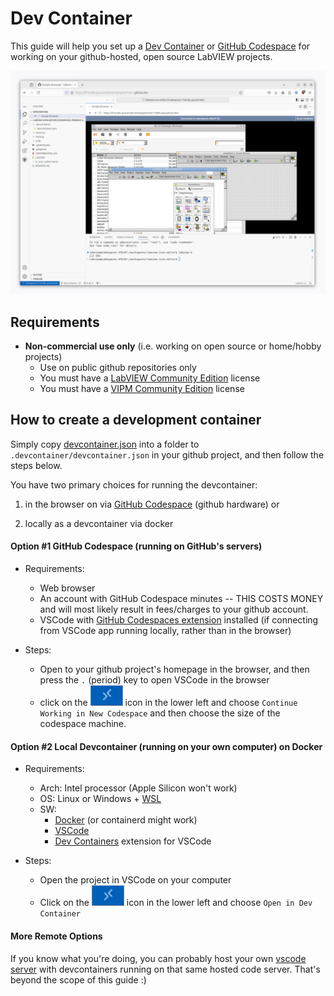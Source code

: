 # Dev Container

This guide will help you set up a [Dev Container](https://marketplace.visualstudio.com/items?itemName=ms-vscode-remote.remote-containers) or [GitHub Codespace](https://marketplace.visualstudio.com/items?itemName=GitHub.codespaces) for working on your github-hosted, open source LabVIEW projects.

![screenshot](docs/images/screenshot.png)

## Requirements

- **Non-commercial use only** (i.e. working on open source or home/hobby projects)
    - Use on public github repositories only
    - You must have a [LabVIEW Community Edition](https://www.ni.com/en/shop/labview/select-edition/labview-community-edition.html) license
    - You must have a [VIPM Community Edition](https://www.vipm.io/desktop/) license

## How to create a development container

Simply copy [devcontainer.json](./.devcontainer/devcontainer.json) into a folder to `.devcontainer/devcontainer.json` in your github project, and then follow the steps below.

You have two primary choices for running the devcontainer:

1) in the browser on via [GitHub Codespace](https://docs.github.com/en/codespaces/overview) (github hardware) or

2) locally as a devcontainer via docker

#### Option #1 GitHub Codespace (running on GitHub's servers)

- Requirements:
    - Web browser
    - An account with GitHub Codespace minutes -- THIS COSTS MONEY and will most likely result in fees/charges to your github account.
    - VSCode with [GitHub Codespaces extension](https://marketplace.visualstudio.com/items?itemName=GitHub.codespaces) installed (if connecting from VSCode app running locally, rather than in the browser)

- Steps:
    - Open to your github project's homepage in the browser, and then press the `.` (period) key to open VSCode in the browser
    - click on the !["><" remote connection](docs/images/remote_connection.png) icon in the lower left and choose `Continue Working in New Codespace` and then choose the size of the codespace machine.

#### Option #2 Local Devcontainer (running on your own computer) on Docker

- Requirements:
    - Arch: Intel processor (Apple Silicon won't work)
    - OS: Linux or Windows + [WSL](https://docs.docker.com/desktop/wsl/)
    - SW:
        - [Docker](https://www.docker.com/) (or containerd might work)
        - [VSCode](https://code.visualstudio.com/)
        - [Dev Containers](https://marketplace.visualstudio.com/items?itemName=ms-vscode-remote.remote-containers) extension for VSCode

- Steps:
    - Open the project in VSCode on your computer
    - Click on the !["><" remote connection](docs/images/remote_connection.png) icon in the lower left and choose `Open in Dev Container`

#### More Remote Options

If you know what you're doing, you can probably host your own [vscode server](https://github.com/coder/code-server) with devcontainers running on that same hosted code server. That's beyond the scope of this guide :)